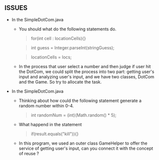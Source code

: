 ISSUES
------
*	In the SimpleDotCom.java
	*	You should what do the following statements do.
		>	for(int cell : locationCells){}
		
		>	int guess = Integer.parseInt(stringGuess);

		>   locationCells = locs;

	*	In the process that user select a number and then judge if user hit the DotCom, we could split the process into two part: getting user's input and analyzing user's input, and we have two classes, DotCom and the Game. So try to allocate the task.
*	In the SimpleDotCom.java
	*	Thinking about how could the following statement generate a random number within 0-4.
	
		>   int randomNum = (int)(Math.random() * 5);

	*	What happend in the statement

		>   if(result.equals("kill")){}

	*	In this program, we used an outer class GameHelper to offer the service of getting user's input, can you connect it with the concept of reuse ?

